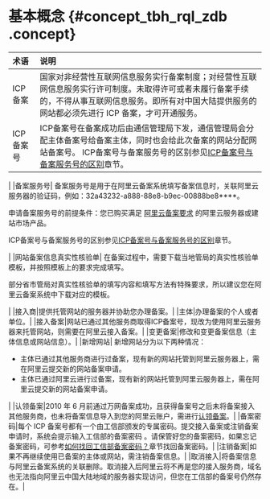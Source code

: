 # 基本概念 {#concept_tbh_rql_zdb .concept}

|术语|说明|
|:-|:-|
|ICP备案|国家对非经营性互联网信息服务实行备案制度；对经营性互联网信息服务实行许可制度。未取得许可或者未履行备案手续的，不得从事互联网信息服务。即所有对中国大陆提供服务的网站都必须先进行 ICP 备案，才可开通服务。|
|ICP备案号|ICP备案号在备案成功后由通信管理局下发，通信管理局会分配主体备案号给备案主体，同时也会给此次备案的网站分配网站备案号。 ICP备案号与备案服务号的区别参见[ICP备案号与备案服务号的区别](../cn.zh-CN/常见问题/备案场景及基本概念FAQ/基本概念FAQ.md#section_oud_xhz_563)章节。

 |
|备案服务号| 备案服务号是用于在阿里云备案系统填写备案信息时，关联阿里云服务器的验证码，例如：32a43232-a888-88e8-b9ec-00888be8\*\*\*\*。

 申请备案服务号的前提条件：您已购买满足 [阿里云备案要求](cn.zh-CN/ICP备案前准备/ICP备案前准备概述.md#) 的阿里云服务器或建站市场产品。

 ICP备案号与备案服务号的区别参见[ICP备案号与备案服务号的区别](../cn.zh-CN/常见问题/备案场景及基本概念FAQ/基本概念FAQ.md#section_oud_xhz_563)章节。

 |
|网站备案信息真实性核验单| 在备案过程中，需要下载当地管局的真实性核验单模板，并按照模板上的要求完成填写。

 部分省市管局对真实性核验单的填写内容和填写方法有特殊要求，所以建议您在阿里云备案系统中下载对应的模板。

 |
|接入商|提供托管网站的服务器并协助您办理备案。|
|主体|办理备案的个人或者单位。|
|接入备案|网站已通过其他服务商取得ICP备案号，现改为使用阿里云服务器来托管网站，则需要在阿里云接入备案。|
|变更备案|修改和变更备案信息（主体信息或网站信息）。|
|新增网站| 新增网站分为以下两种情况：

 -   主体已通过其他服务商进行过备案，现有新的网站托管到阿里云服务器上，需在阿里云提交新的网站备案申请。
-   主体已通过阿里云进行过备案，现有新的网站托管到阿里云服务器上，需在阿里云提交新的网站备案申请。

 |
|认领备案|2010 年 6 月前通过万网备案成功，且获得备案号之后未将备案接入其他服务商，也未将备案信息导入到您的阿里云账户，需进行[认领备案](../cn.zh-CN/管理查看ICP备案信息/原万网ICP备案信息导入阿里云/认领原万网备案.md)。|
|备案密码|每个 ICP 备案号都有一个由工信部颁发的专属密码。提交接入备案或注销备案申请时，系统会提示输入工信部的备案密码 。请保管好您的备案密码，如果忘记备案密码，可参考[如何找回工信部备案密码？](../cn.zh-CN/常见问题/备案平台及工信部页面操作FAQ/如何找回工信部备案密码？.md#)章节找回备案密码。|
|注销备案|如果不再继续使用已备案的主体或网站，需注销备案信息。|
|取消接入|将备案信息与阿里云备案系统的关联删除。取消接入后阿里云将不再是您的接入服务商，域名也无法指向阿里云中国大陆地域的服务器实现访问，但您在工信部的备案号仍然存在。|


